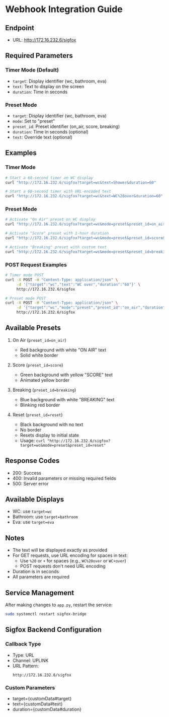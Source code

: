 # Webhook Integration Guide

## Endpoint
- URL: http://172.16.232.6/sigfox

## Required Parameters

### Timer Mode (Default)
- `target`: Display identifier (wc, bathroom, eva)
- `text`: Text to display on the screen
- `duration`: Time in seconds

### Preset Mode
- `target`: Display identifier (wc, bathroom, eva)
- `mode`: Set to "preset"
- `preset_id`: Preset identifier (on_air, score, breaking)
- `duration`: Time in seconds (optional)
- `text`: Override text (optional)

## Examples

### Timer Mode
```bash
# Start a 60-second timer on WC display
curl "http://172.16.232.6/sigfox?target=wc&text=Shower&duration=60"

# Start a 60-second timer with URL-encoded text
curl "http://172.16.232.6/sigfox?target=wc&text=WC%20over&duration=60"
```

### Preset Mode
```bash
# Activate "On Air" preset on WC display
curl "http://172.16.232.6/sigfox?target=wc&mode=preset&preset_id=on_air"

# Activate "Score" preset with 1-hour duration
curl "http://172.16.232.6/sigfox?target=wc&mode=preset&preset_id=score&duration=3600"

# Activate "Breaking" preset with custom text
curl "http://172.16.232.6/sigfox?target=wc&mode=preset&preset_id=breaking&text=News%20Flash"
```

### POST Request Examples
```bash
# Timer mode POST
curl -X POST -H "Content-Type: application/json" \
     -d '{"target":"wc","text":"WC over","duration":"60"}' \
     http://172.16.232.6/sigfox

# Preset mode POST
curl -X POST -H "Content-Type: application/json" \
     -d '{"target":"wc","mode":"preset","preset_id":"on_air","duration":3600}' \
     http://172.16.232.6/sigfox
```

## Available Presets
1. On Air (`preset_id=on_air`)
   - Red background with white "ON AIR" text
   - Solid white border

2. Score (`preset_id=score`)
   - Green background with yellow "SCORE" text
   - Animated yellow border

3. Breaking (`preset_id=breaking`)
   - Blue background with white "BREAKING" text
   - Blinking red border

4. Reset (`preset_id=reset`)
   - Black background with no text
   - No border
   - Resets display to initial state
   - Usage: `curl "http://172.16.232.6/sigfox?target=wc&mode=preset&preset_id=reset"`

## Response Codes
- 200: Success
- 400: Invalid parameters or missing required fields
- 500: Server error

## Available Displays
- WC: use `target=wc`
- Bathroom: use `target=bathroom`
- Eva: use `target=eva`

## Notes
- The text will be displayed exactly as provided
- For GET requests, use URL encoding for spaces in text:
  - Use `%20` or `+` for spaces (e.g., `WC%20over` or `WC+over`)
  - POST requests don't need URL encoding
- Duration is in seconds
- All parameters are required

## Service Management
After making changes to `app.py`, restart the service:
```bash
sudo systemctl restart sigfox-bridge
```

## Sigfox Backend Configuration

### Callback Type
- Type: URL
- Channel: UPLINK
- URL Pattern: 
  ```
  http://172.16.232.6/sigfox
  ```

### Custom Parameters
- target={customData#target}
- text={customData#text}
- duration={customData#duration}